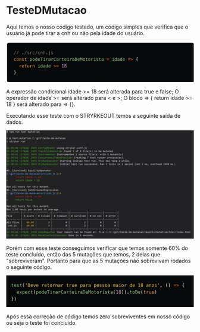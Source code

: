 # TesteDMutacao
Aqui temos o nosso código testado, um código simples que verifica que o usuário já pode tirar a cnh ou não pela idade do usuário.

![alt text](https://github.com/MatheusDuarteBR/TesteDMutacao/blob/main/images/entrada.png)

A expressão condicional idade >= 18 será alterada para true e false;
O operador de idade >= será alterado para < e >;
O bloco => { return idade >= 18 } será alterado para => {}.

Executando esse teste com o STRYRKEOUT temos a seguinte saída de dados.

![alt text](https://github.com/MatheusDuarteBR/TesteDMutacao/blob/main/images/saida.png)

Porém com esse teste conseguimos verificar que temos somente 60% do teste concluído, então das 5 mutações que temos, 2 delas que "sobreviveram". Portanto para que as 5 mutações não sobrevivam rodados o seguinte código.

![alt text](https://github.com/MatheusDuarteBR/TesteDMutacao/blob/main/images/FixOfmutations.png)

Após essa correção de código temos zero sobreviventes em nosso código ou seja o teste foi concluído.
